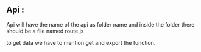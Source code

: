 ## Api :
Api will have the name of the api as folder name and inside the folder there should be a file named route.js


to get data we have to mention get and export the function.